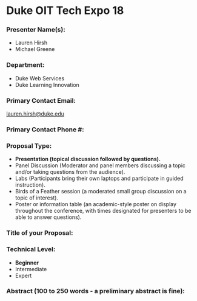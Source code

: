 # Duke OIT Tech Expo 18

### Presenter Name(s):

* Lauren Hirsh
* Michael Greene
 
### Department:

* Duke Web Services
* Duke Learning Innovation
 
### Primary Contact Email:

lauren.hirsh@duke.edu
 
### Primary Contact Phone #:

 
### Proposal Type:

* **Presentation (topical discussion followed by questions).**
* Panel Discussion (Moderator and panel members discussing a topic and/or taking questions from the audience).
* Labs (Participants bring their own laptops and participate in guided instruction).
* Birds of a Feather session (a moderated small group discussion on a topic of interest).
* Poster or information table (an academic-style poster on display throughout the conference, with times designated for presenters to be able to answer questions).

### Title of your Proposal:

 
### Technical Level:

* **Beginner**
* Intermediate
* Expert

### Abstract (100 to 250 words - a preliminary abstract is fine):

